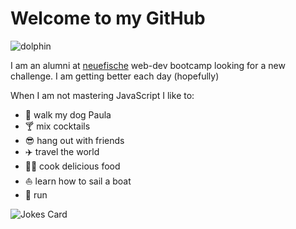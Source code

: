 # Welcome to my GitHub

![dolphin](https://giffiles.alphacoders.com/880/8802.gif)

I am an alumni at [neuefische](https://neue-fische.de/) web-dev bootcamp looking for a new challenge. I am getting better each day (hopefully)

When I am not mastering JavaScript I like to:

- 🐶 walk my dog Paula
- 🍸 mix cocktails
- 😎 hang out with friends
- ✈️ travel the world
- 👨‍🍳 cook delicious food
- ⛵ learn how to sail a boat
- 🏃 run




![Jokes Card](https://readme-jokes.vercel.app/api)
